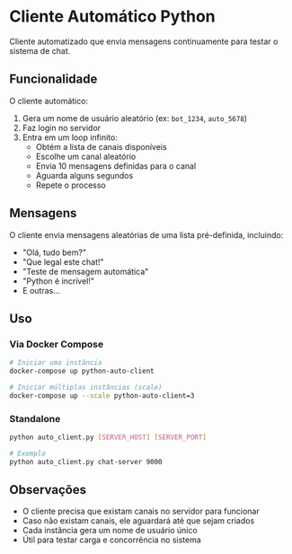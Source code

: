 # Cliente Automático Python

Cliente automatizado que envia mensagens continuamente para testar o sistema de chat.

## Funcionalidade

O cliente automático:

1. Gera um nome de usuário aleatório (ex: `bot_1234`, `auto_5678`)
2. Faz login no servidor
3. Entra em um loop infinito:
   - Obtém a lista de canais disponíveis
   - Escolhe um canal aleatório
   - Envia 10 mensagens definidas para o canal
   - Aguarda alguns segundos
   - Repete o processo

## Mensagens

O cliente envia mensagens aleatórias de uma lista pré-definida, incluindo:

- "Olá, tudo bem?"
- "Que legal este chat!"
- "Teste de mensagem automática"
- "Python é incrível!"
- E outras...

## Uso

### Via Docker Compose

```bash
# Iniciar uma instância
docker-compose up python-auto-client

# Iniciar múltiplas instâncias (scale)
docker-compose up --scale python-auto-client=3
```

### Standalone

```bash
python auto_client.py [SERVER_HOST] [SERVER_PORT]

# Exemplo
python auto_client.py chat-server 9000
```

## Observações

- O cliente precisa que existam canais no servidor para funcionar
- Caso não existam canais, ele aguardará até que sejam criados
- Cada instância gera um nome de usuário único
- Útil para testar carga e concorrência no sistema
